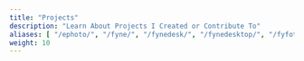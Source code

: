 ```yaml
---
title: "Projects"
description: "Learn About Projects I Created or Contribute To"
aliases: [ "/ephoto/", "/fyne/", "/fynedesk/", "/fynedesktop/", "/fyfoto/" ]
weight: 10
---
```

